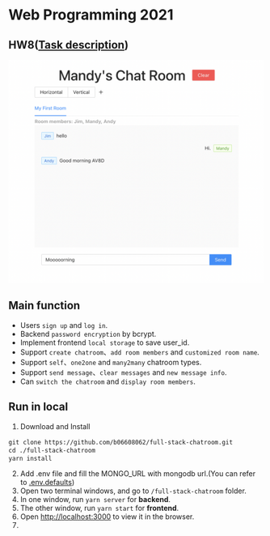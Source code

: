 # Web Programming 2021

## HW8([Task description](https://github.com/b06608062/full-stack-chatroom/blob/master/hw8.pdf))
![This is an image](https://github.com/b06608062/full-stack-chatroom/blob/master/demo_image/截圖%202022-03-25%20下午8.57.04.png)

## Main function
* Users  `sign up` and `log in`.
* Backend `password encryption` by bcrypt.
* Implement frontend `local storage` to save user_id.
* Support `create chatroom`、`add room members` and `customized room name`.
* Support `self`、`one2one` and `many2many` chatroom types.
* Support `send message`、`clear messages` and `new message info`.
* Can `switch the chatroom` and `display room members`.

## Run in local
1. Download and Install
```
git clone https://github.com/b06608062/full-stack-chatroom.git
cd ./full-stack-chatroom
yarn install
```
2. Add .env file and fill the MONGO_URL with mongodb url.(You can refer to [.env.defaults](https://github.com/b06608062/full-stack-chatroom/blob/master/backend/.env.defaults))
4. Open two terminal windows, and go to `/full-stack-chatroom` folder.
5. In one window, run `yarn server` for **backend**.
6. The other window, run `yarn start` for **frontend**.
7. Open [http://localhost:3000](http://localhost:3000) to view it in the browser.
8. 
